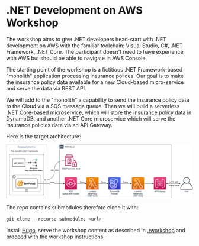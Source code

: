 # .NET Development on AWS Workshop

The workshop aims to give .NET developers head-start with .NET development on AWS with the familiar toolchain: Visual Studio, C#, .NET Framework, .NET Core. The participant doesn't need to have experience with AWS but should be able to navigate in AWS Console.

The starting point of the workshop is a fictitious .NET Framework-based "monolith" application processing insurance polices. Our goal is to make the insurance policy data available for a new Cloud-based micro-service and serve the data via REST API.

We will add to the "monolith" a capability to send the insurance policy data to the Cloud via a SQS message queue. Then we will build a serverless .NET Core-based microservice, which will store the insurance policy data in DynamoDB, and another .NET Core microservice which will serve the insurance policies data via an API Gateway.

Here is the target architecture:

![Architecture](architecture.png)

The repo contains submodules therefore clone it with:

```powershell
git clone --recurse-submodules <url>
```

Install [Hugo](http://gohugo.io), serve the workshop content as described in [./workshop](./workshop) and proceed with the workshop instructions.
